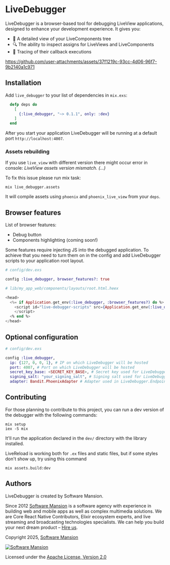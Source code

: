 # LiveDebugger

LiveDebugger is a browser-based tool for debugging LiveView applications, designed to enhance your development experience. It gives you:

- :deciduous_tree: A detailed view of your LiveComponents tree
- :mag: The ability to inspect assigns for LiveViews and LiveComponents
- :link: Tracing of their callback executions

https://github.com/user-attachments/assets/37f1219c-93cc-4d06-96f7-9b2140a1c971

## Installation

Add `live_debugger` to your list of dependencies in `mix.exs`:

```elixir
  defp deps do
    [
      {:live_debugger, "~> 0.1.1", only: :dev}
    ]
  end
```

After you start your application LiveDebugger will be running at a default port `http://localhost:4007`.

### Assets rebuilding

If you use `live_view` with different version there might occur error in console: _LiveView assets version mismatch. (...)_

To fix this issue please run mix task:

```console
mix live_debugger.assets
```

It will compile assets using `phoenix` and `phoenix_live_view` from your `deps`.

## Browser features

List of browser features:

- Debug button
- Components highlighting (coming soon!)

Some features require injecting JS into the debugged application. To achieve that you need to turn them on in the config and add LiveDebugger scripts to your application root layout.

```elixir
# config/dev.exs

config :live_debugger, browser_features?: true
```

```elixir
# lib/my_app_web/components/layouts/root.html.heex

<head>
  <%= if Application.get_env(:live_debugger, :browser_features?) do %>
    <script id="live-debugger-scripts" src={Application.get_env(:live_debugger, :assets_url)}>
    </script>
  <% end %>
</head>
```

## Optional configuration

```elixir
# config/dev.exs

config :live_debugger,
  ip: {127, 0, 0, 1}, # IP on which LiveDebugger will be hosted
  port: 4007, # Port on which LiveDebugger will be hosted
  secret_key_base: <SECRET_KEY_BASE>, # Secret key used for LiveDebugger.Endpoint
  signing_salt: "your_signing_salt", # Signing salt used for LiveDebugger.Endpoint
  adapter: Bandit.PhoenixAdapter # Adapter used in LiveDebugger.Endpoint
```

## Contributing

For those planning to contribute to this project, you can run a dev version of the debugger with the following commands:

```console
mix setup
iex -S mix
```

It'll run the application declared in the `dev/` directory with the library installed.

LiveReload is working both for `.ex` files and static files, but if some styles don't show up, try using this command

```console
mix assets.build:dev
```

## Authors

LiveDebugger is created by Software Mansion.

Since 2012 [Software Mansion](https://swmansion.com/?utm_source=git&utm_medium=readme&utm_campaign=livedebugger) is a software agency with experience in building web and mobile apps as well as complex multimedia solutions. We are Core React Native Contributors, Elixir ecosystem experts, and live streaming and broadcasting technologies specialists. We can help you build your next dream product – [Hire us](https://swmansion.com/contact/projects).

Copyright 2025, [Software Mansion](https://swmansion.com/?utm_source=git&utm_medium=readme&utm_campaign=livedebugger)

[![Software Mansion](https://logo.swmansion.com/logo?color=white&variant=desktop&width=200&tag=livedebugger-github)](https://swmansion.com/?utm_source=git&utm_medium=readme&utm_campaign=livedebugger)

Licensed under the [Apache License, Version 2.0](LICENSE)
